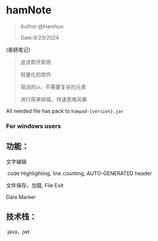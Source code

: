 # hamNote

> Author:@Hamhuo
>
> Date:9/23/2024

(香肠笔记)

> 追求即开即用
>
> 轻量化的软件
>
> 简洁的ui，不需要复杂的元素
>
> 进行简单排版，快速思维风暴
>

All needed file has pack to `hampad-{version}.jar`

### For windows users



## 功能：

文字编辑

​	code Highlighting, line counting, AUTO-GENERATED header 

文件保存，加载, File Exit

Data Marker

## 技术栈：

​	java，jwt

